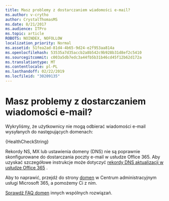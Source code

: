 ```yaml
---
title: Masz problemy z dostarczaniem wiadomości e-mail?
ms.author: v-crytho
author: CrystalThomasMS
ms.date: 8/21/2017
ms.audience: ITPro
ms.topic: article
ROBOTS: NOINDEX, NOFOLLOW
localization_priority: Normal
ms.assetid: 51fea2ad-81d4-4b65-9d24-e2f953aa814a
ms.openlocfilehash: 53535a7d35accb2a8b542c9b928b31d8ef2c5410
ms.sourcegitcommit: c003a5db7edc3a44fb5b31b46cd45f12b62d172a
ms.translationtype: MT
ms.contentlocale: pl-PL
ms.lasthandoff: 02/22/2019
ms.locfileid: "30209135"
---
```

# <a name="having-email-delivery-issues"></a>Masz problemy z dostarczaniem wiadomości e-mail?

Wykryliśmy, że użytkownicy nie mogą odbierać wiadomości e-mail wysyłanych do następujących domenach:
  
{HealthCheckString}
  
Rekordy NS, MX lub ustawienia domeny (DNS) nie są poprawnie skonfigurowane do dostarczania poczty e-mail w usłudze Office 365. Aby uzyskać szczegółowe instrukcje może dotyczyć [rekordy DNS aktualizacji w usłudze Office 365](https://support.office.com/article/Create-DNS-records-for-Office-365-when-you-manage-your-DNS-records-B0F3FDCA-8A80-4E8E-9EF3-61E8A2A9AB23.aspx) . 
  
Aby to naprawić, przejdź do strony [domen](https://admin.microsoft.com/adminportal/home#/Domains) w Centrum administracyjnym usługi Microsoft 365, a pomożemy Ci z nim. 
  
[Sprawdź FAQ domen](https://support.office.com/article/7b7b075d-79f9-4e37-8a9e-fb60c1d95166.aspx) innych wspólnych rozwiązań. 
  

